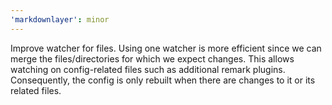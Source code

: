 ```yaml
---
'markdownlayer': minor
---
```


Improve watcher for files.
Using one watcher is more efficient since we can merge the files/directories for which we expect changes. This allows watching on config-related files such as additional remark plugins.
Consequently, the config is only rebuilt when there are changes to it or its related files.
